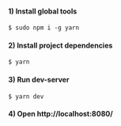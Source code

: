 #### 1) Install global tools

`$ sudo npm i -g yarn`

#### 2) Install project dependencies

`$ yarn`

#### 3) Run dev-server

`$ yarn dev`

#### 4) Open http://localhost:8080/